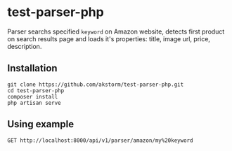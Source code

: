 # test-parser-php

Parser searchs specified `keyword` on Amazon website, detects first product on search results page and loads it's properties: title, image url, price, description.


## Installation
```
git clone https://github.com/akstorm/test-parser-php.git
cd test-parser-php
composer install
php artisan serve
```


## Using example

`GET http://localhost:8000/api/v1/parser/amazon/my%20keyword`
